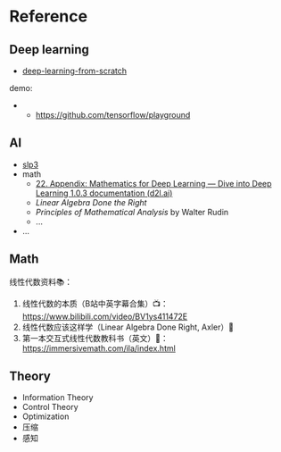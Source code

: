 # Reference

## Deep learning

- [deep-learning-from-scratch](https://github.com/oreilly-japan/deep-learning-from-scratch-3)

demo:

- 
  - https://github.com/tensorflow/playground

## AI

- [slp3](https://web.stanford.edu/~jurafsky/slp3/)
- math
  - [22. Appendix: Mathematics for Deep Learning — Dive into Deep Learning 1.0.3 documentation (d2l.ai)](https://d2l.ai/chapter_appendix-mathematics-for-deep-learning/)
  - _Linear Algebra Done the Right_
  - _Principles of Mathematical Analysis_ by Walter Rudin
  - ...
- ...

## Math

线性代数资料📚：

1. 线性代数的本质（B站中英字幕合集）📺：https://www.bilibili.com/video/BV1ys411472E
2. 线性代数应该这样学（Linear Algebra Done Right, Axler）📘
3. 第一本交互式线性代数教科书（英文）📖：https://immersivemath.com/ila/index.html

## Theory

- Information Theory
- Control Theory
- Optimization
- 压缩
- 感知